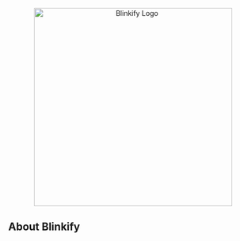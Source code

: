 <p align="center"><img src="./public/storage/uploads/blinkifylogo.png" width="400" alt="Blinkify Logo"></p>



## About Blinkify
